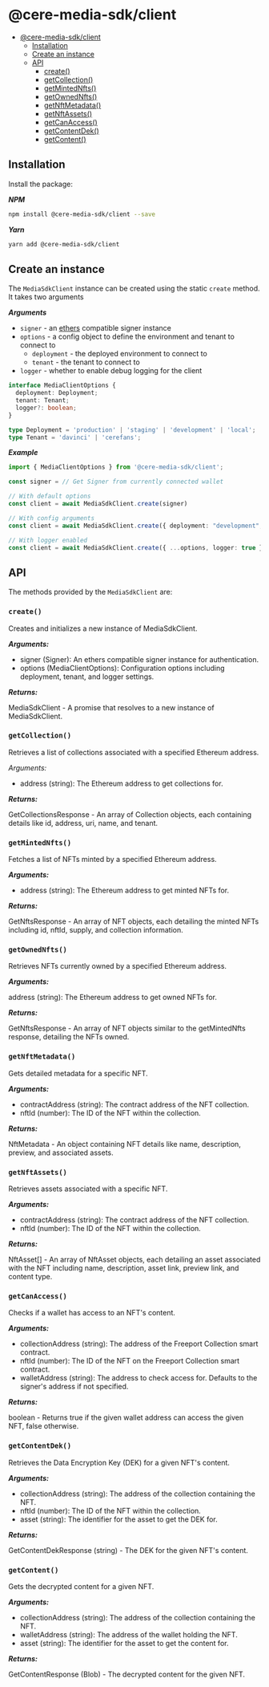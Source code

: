 # @cere-media-sdk/client

- [@cere-media-sdk/client](#cere-media-sdkclient)
  - [Installation](#installation)
  - [Create an instance](#create-an-instance)
  - [API](#api)
    - [create()](#create)
    - [getCollection()](#getcollection)
    - [getMintedNfts()](#getmintednfts)
    - [getOwnedNfts()](#getownednfts)
    - [getNftMetadata()](#getnftmetadata)
    - [getNftAssets()](#getnftassets)
    - [getCanAccess()](#getcanaccess)
    - [getContentDek()](#getcontentdek)
    - [getContent()](#getcontent)

## Installation

Install the package:

***NPM***

```bash
npm install @cere-media-sdk/client --save
```

***Yarn***

```bash
yarn add @cere-media-sdk/client
```

## Create an instance

The `MediaSdkClient` instance can be created using the static `create` method. It takes two arguments

***Arguments***

- `signer` - an [ethers](https://www.npmjs.com/package/ethers) compatible signer instance
- `options` - a config object to define the environment and tenant to connect to 
    - `deployment` - the deployed environment to connect to
    - `tenant` - the tenant to connect to
- `logger` - whether to enable debug logging for the client

```ts
interface MediaClientOptions {
  deployment: Deployment;
  tenant: Tenant;
  logger?: boolean;
}

type Deployment = 'production' | 'staging' | 'development' | 'local';
type Tenant = 'davinci' | 'cerefans';
```

***Example***

```ts
import { MediaClientOptions } from '@cere-media-sdk/client';

const signer = // Get Signer from currently connected wallet

// With default options
const client = await MediaSdkClient.create(signer)

// With config arguments
const client = await MediaSdkClient.create({ deployment: "development", tenant: "davinci" })

// With logger enabled
const client = await MediaSdkClient.create({ ...options, logger: true })
```

## API

The methods provided by the `MediaSdkClient` are:

### `create()`

Creates and initializes a new instance of MediaSdkClient.

***Arguments:***

- signer (Signer): An ethers compatible signer instance for authentication.
- options (MediaClientOptions): Configuration options including deployment, tenant, and logger settings.

***Returns:*** 

MediaSdkClient - A promise that resolves to a new instance of MediaSdkClient.

### `getCollection()`

Retrieves a list of collections associated with a specified Ethereum address.

*Arguments:*

- address (string): The Ethereum address to get collections for.

***Returns:***

GetCollectionsResponse - An array of Collection objects, each containing details like id, address, uri, name, and tenant.

### `getMintedNfts()`


Fetches a list of NFTs minted by a specified Ethereum address.

***Arguments:***

- address (string): The Ethereum address to get minted NFTs for.
 
***Returns:***

GetNftsResponse - An array of NFT objects, each detailing the minted NFTs including id, nftId, supply, and collection information.

### `getOwnedNfts()`

Retrieves NFTs currently owned by a specified Ethereum address.

***Arguments:***

address (string): The Ethereum address to get owned NFTs for.

***Returns:***

 GetNftsResponse - An array of NFT objects similar to the getMintedNfts response, detailing the NFTs owned.

### `getNftMetadata()`

Gets detailed metadata for a specific NFT.

***Arguments:***

- contractAddress (string): The contract address of the NFT collection.
- nftId (number): The ID of the NFT within the collection.

***Returns:*** 

NftMetadata - An object containing NFT details like name, description, preview, and associated assets.

### `getNftAssets()`

Retrieves assets associated with a specific NFT.

***Arguments:***

- contractAddress (string): The contract address of the NFT collection.
- nftId (number): The ID of the NFT within the collection.

***Returns:*** 

NftAsset[] - An array of NftAsset objects, each detailing an asset associated with the NFT including name, description, asset link, preview link, and content type.

### `getCanAccess()`

Checks if a wallet has access to an NFT's content.

***Arguments:***

- collectionAddress (string): The address of the Freeport Collection smart contract.
- nftId (number): The ID of the NFT on the Freeport Collection smart contract.
- walletAddress (string): The address to check access for. Defaults to the signer's address if not specified.

***Returns:***

boolean - Returns true if the given wallet address can access the given NFT, false otherwise.

### `getContentDek()`

Retrieves the Data Encryption Key (DEK) for a given NFT's content.

***Arguments:***

- collectionAddress (string): The address of the collection containing the NFT.
- nftId (number): The ID of the NFT within the collection.
- asset (string): The identifier for the asset to get the DEK for.
  
***Returns:***

GetContentDekResponse (string) - The DEK for the given NFT's content.

### `getContent()`

Gets the decrypted content for a given NFT.

***Arguments:***

- collectionAddress (string): The address of the collection containing the NFT.
- walletAddress (string): The address of the wallet holding the NFT.
- asset (string): The identifier for the asset to get the content for.
  
***Returns:***

GetContentResponse (Blob) - The decrypted content for the given NFT.

